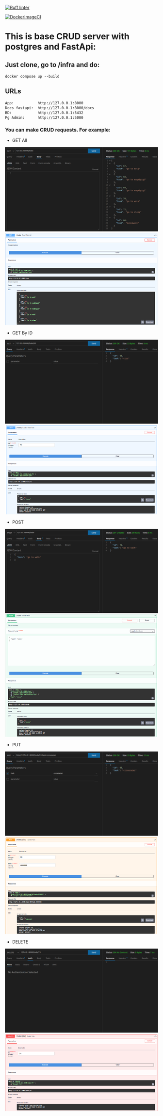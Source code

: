 [![Ruff linter](https://github.com/morheus9/fastapi_postgres_crud/actions/workflows/ruff.yml/badge.svg)](https://github.com/morheus9/fastapi_postgres_crud/actions/workflows/ruff.yml)

[![DockerImageCI](https://github.com/morheus9/fastapi_postgres_crud/actions/workflows/push_dockerfile.yml/badge.svg)](https://github.com/morheus9/fastapi_postgres_crud/actions/workflows/push_dockerfile.yml)
# This is base CRUD server with postgres and FastApi:

## Just clone, go to /infra and do:

```
docker compose up --build
```
## URLs
```
App:           http://127.0.0.1:8000
Docs fastapi:  http://127.0.0.1:8000/docs
BD:            http://127.0.0.1:5432
Pg Admin:      http://127.0.0.1:5000
```

### You can make CRUD requests. For example:
- GET All

![Screenshot](images/get_all.png)
![Screenshot](images/_get_all.png)

- GET By ID

![Screenshot](images/get_id.png)
![Screenshot](images/_get_id.png)

- POST

![Screenshot](images/post.png)
![Screenshot](images/_post.png)

- PUT

![Screenshot](images/put.png)
![Screenshot](images/_put.png)

- DELETE

![Screenshot](images/delete.png)
![Screenshot](images/_delete.png)
